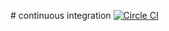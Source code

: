 # continuous integration
[![Circle CI](https://circleci.com/gh/cbrafter/continuousIntegration.svg?style=svg)](https://circleci.com/gh/cbrafter/continuousIntegration) 
